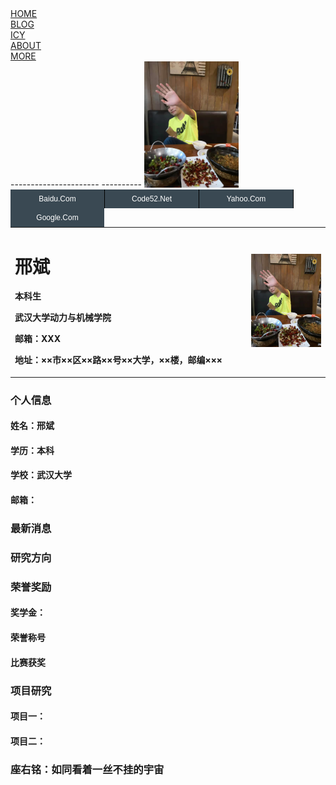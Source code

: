  <div class="top_title">
                <div class="top_button"><a href="./home_page.html">HOME</a></div>
                <div class="top_button"><a href="./blog.html">BLOG</a></div>
                <div class="top_button"><a href="./mine.html">ICY</a></div>
                <div class="top_button"><a href="./about.html">ABOUT</a></div>
                <div class="top_button"><a href="./more.html">MORE</a></div>
            </div>
----------------------
<head>
	<meta charset="utf-8">
	<title>图片提示效果</title>
	<script src="../jquery-3.3.1.min.js"></script>
    <style type="text/css">
        #menu { 
            font:12px verdana, arial, sans-serif; /* 设置文字大小和字体样式 */
            width: 100%;
        }
        #menu, #menu li {
            list-style:none; /* 将默认的列表符号去掉 */
            padding:0; /* 将默认的内边距去掉 */
            margin:0; /* 将默认的外边距去掉 */
            float: left; /* 往左浮动 */
            display: block;
        }
        #menu li a {
            display:inline-block; /* 将链接设为块级元素 */
            width:150px; /* 设置宽度 */
            height:30px; /* 设置高度 */
            line-height:30px; /* 设置行高，将行高和高度设置同一个值，可以让单行文本垂直居中 */
            text-align:center; /* 居中对齐文字 */
            background:#3A4953; /* 设置背景色 */
            color:#fff; /* 设置文字颜色 */
            text-decoration:none; /* 去掉下划线 */
            border-right:1px solid #000; /* 在左侧加上分隔线 */
        }
        #menu li a:hover {
            background:#146C9C; /* 变换背景色 */
            color:#fff; /* 变换文字颜色 */
        }
        #menu li a.last {
            border-right:0; /* 去掉左侧边框 */
        }
</style>
 
</head>
<body>
    <ul id="menu">
        <li><a href="http://www.baidu.com">Baidu.Com</a></li>
         <li><a href="http://www.Code52.Net">Code52.Net</a></li>
         <li><a href="http://www.yahoo.com">Yahoo.Com</a></li>
         <li><a href="http://www.google.com" class="last">Google.Com</a></li>
    </ul>
</body>
----------
<img src="/PersonPhoto.jpg" width = 30% height = 30% />
<div>
<table border="0">
  <tr>
    <td width="75%">
      <h1>邢斌</h1>
      <p><b>本科生</b></p>
      <p><b>武汉大学动力与机械学院</b></p>
      <p><b>邮箱：XXX</b></p>
      <p><b>地址：××市××区××路××号××大学，××楼，邮编×××</b></p>
    </td>
    <td width="25%">
      <img src="/PersonPhoto.jpg" width="100%">
    </td>
  </tr>
</table>
</div>

### 个人信息
#### 姓名：邢斌
#### 学历：本科
#### 学校：武汉大学
#### 邮箱：

### 最新消息

### 研究方向

### 荣誉奖励
#### 奖学金：
#### 荣誉称号
#### 比赛获奖

### 项目研究
#### 项目一：
#### 项目二：
### 座右铭：如同看着一丝不挂的宇宙
